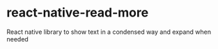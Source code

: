 # react-native-read-more
React native library to show text in a condensed way and expand when needed
